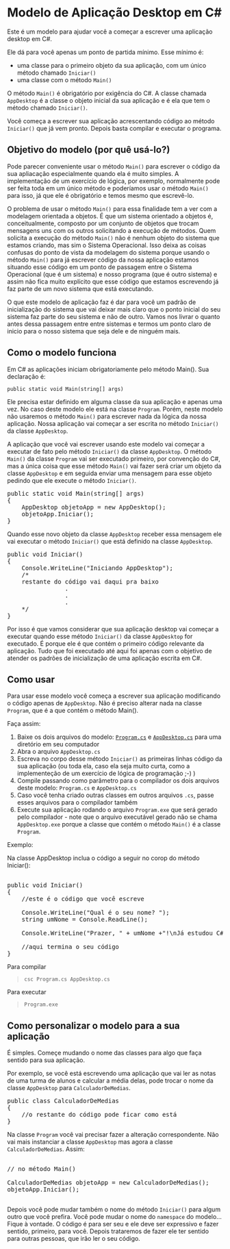 # Modelo de Aplicação Desktop em C#

Este é um modelo para ajudar você a começar a escrever uma aplicação desktop em C#.

Ele dá para você apenas um ponto de partida mínimo. Esse mínimo é:

- uma classe para o primeiro objeto da sua aplicação, com um único método chamado <code>Iniciar()</code>
- uma classe com o método <code>Main()</code>

O método <code>Main()</code> é obrigatório por exigência do C#. A classe chamada <code>AppDesktop</code> é a classe o objeto inicial da sua aplicação e é ela que tem o método chamado <code>Iniciar()</code>.

Você começa a escrever sua aplicação acrescentando código ao método <code>Iniciar()</code> que já vem pronto. Depois basta compilar e executar o programa.

## Objetivo do modelo (por quê usá-lo?)

Pode parecer conveniente usar o método <code>Main()</code> para escrever o código da sua apliacação especialmente quando ela é muito simples. A implementação de um exercício de lógica, por exemplo, normalmente pode ser feita toda em um único método e poderíamos usar o método <code>Main()</code> para isso, já que ele é obrigatório e temos mesmo que escrevê-lo. 

O problema de usar o método <code>Main()</code> para essa finalidade tem a ver com a modelagem orientada a objetos. É que um sistema orientado a objetos é, conceitualmente, composto por um conjunto de objetos que trocam mensagens uns com os outros solicitando a execução de métodos. Quem solicita a execução do método <code>Main()</code> não é nenhum objeto do sistema que estamos criando, mas sim o Sistema Operacional. Isso deixa as coisas confusas do ponto de vista da modelagem do sistema porque usando o método <code>Main()</code> para já escrever código da nossa aplicação estamos situando esse código em um ponto de passagem entre o Sistema Operacional (que é um sistema) e nosso programa (que é outro sistema) e assim não fica muito explícito que esse código que estamos escrevendo já faz parte de um novo sistema que está executando.

O que este modelo de aplicação faz é dar para você um padrão de inicialização do sistema que vai deixar mais claro que o ponto inicial do seu sistema faz parte do seu sistema e não de outro. Vamos nos livrar o quanto antes dessa passagem entre entre sistemas e termos um ponto claro de inicio para o nosso sistema que seja dele e de ninguém mais.

## Como o modelo funciona

Em C# as aplicações iniciam obrigatoriamente pelo método Main(). Sua declaração é:
<pre>
<code>public static void Main(string[] args)</code>
</pre>
Ele precisa estar definido em alguma classe da sua aplicação e apenas uma vez. No caso deste modelo ele está na classe <code>Program</code>. Porém, neste modelo não usaremos o método <code>Main()</code> para escrever nada da lógica da nossa aplicação. Nossa aplicação vai começar a ser escrita no método <code>Iniciar()</code> da classe <code>AppDesktop</code>. 

A aplicação que você vai escrever usando este modelo vai começar a executar de fato pelo método <code>Iniciar()</code> da classe <code>AppDesktop</code>. O método <code>Main()</code> da classe <code>Program</code> vai ser executado primeiro, por convenção do C#, mas a única coisa que esse método <code>Main()</code> vai fazer será criar um objeto da classe <code>AppDesktop</code> e em seguida enviar uma mensagem para esse objeto pedindo que ele execute o método <code>Iniciar()</code>. 

<pre>
public static void Main(string[] args)
{         
    AppDesktop objetoApp = new AppDesktop();
    objetoApp.Iniciar();                     
}
</pre>

Quando esse novo objeto da classe <code>AppDesktop</code> receber essa mensagem ele vai executar o método <code>Iniciar()</code> que está definido na classe <code>AppDesktop</code>.

<pre>
public void Iniciar()
{
    Console.WriteLine("Iniciando AppDesktop");
    /*
    restante do código vai daqui pra baixo
                .
                .
                .
    */
}
</pre>

Por isso é que vamos considerar que sua aplicação desktop vai começar a executar quando esse método <code>Iniciar()</code> da classe <code>AppDesktop</code> for executado. É porque ele é que contém o primeiro código relevante da aplicação. Tudo que foi executado até aqui foi apenas com o objetivo de atender os padrões de inicialização de uma aplicação escrita em C#.

## Como usar

Para usar esse modelo você começa a escrever sua aplicação modificando o código apenas de <code>AppDesktop</code>. Não é preciso alterar nada na classe <code>Program</code>, que é a que contém o método Main().

Faça assim:

1. Baixe os dois arquivos do modelo: <code>[Program.cs](Program.cs)</code> e <code>[AppDesktop.cs](AppDesktop.cs)</code> para uma diretório em seu computador
1. Abra o arquivo <code>AppDesktop.cs</code>
1. Escreva no corpo desse método <code>Iniciar()</code> as primeiras linhas código da sua aplicação (ou toda ela, caso ela seja muito curta, como a implementeção de um exercício de lógica de programação ;-) )
1. Compile passando como parâmetro para o compilador os dois arquivos deste modelo: <code>Program.cs</code> e <code>AppDesktop.cs</code>
1. Caso você tenha criado outras classes em outros arquivos <code>.cs</code>, passe esses arquivos para o compilador também
1. Execute sua aplicação rodando o arquivo <code>Program.exe</code> que será gerado pelo compilador - note que o arquivo executável gerado não se chama <code>AppDesktop.exe</code> porque a classe que contém o método <code>Main()</code> é a classe <code>Program</code>.

Exemplo:

Na classe AppDesktop inclua o código a seguir no corop do método Iniciar():

<pre>

public void Iniciar()
{
    //este é o código que você escreve

    Console.WriteLine("Qual é o seu nome? ");
    string umNome = Console.ReadLine();

    Console.WriteLine("Prazer, " + umNome +"!\nJá estudou C# hoje?");

    //aqui termina o seu código
}
</pre>



Para compilar
> <code>csc Program.cs AppDesktop.cs</code>

Para executar
> <code>Program.exe</code>

## Como personalizar o modelo para a sua aplicação

É simples. Começe mudando o nome das classes para algo que faça sentido para sua aplicação.

Por exemplo, se você está escrevendo uma aplicação que vai ler as notas de uma turma de alunos e calcular a média delas, pode trocar o nome da classe <code>AppDesktop</code> para <code>CalculadorDeMedias</code>. 

<pre>
public class CalculadorDeMedias
{
    //o restante do código pode ficar como está
}
</pre>

Na classe <code>Program</code> você vai precisar fazer a alteração correspondente. Não vai mais instanciar a classe <code>AppDesktop</code> mas agora a classe <code>CalculadorDeMedias</code>. Assim:

<pre>

// no método Main()

CalculadorDeMedias objetoApp = new CalculadorDeMedias();
objetoApp.Iniciar();

</pre>

Depois você pode mudar também o nome do método <code>Iniciar()</code> para algum outro que você prefira. Você pode mudar o nome do <code>namespace</code> do modelo... Fique à vontade. O código é para ser seu e ele deve ser expressivo e fazer sentido, primeiro, para você. Depois trataremos de fazer ele ter sentido para outras pessoas, que irão ler o seu código.